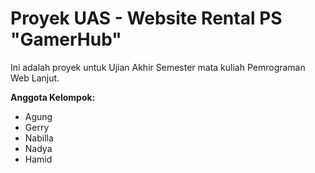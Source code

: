 # Proyek UAS - Website Rental PS "GamerHub"

Ini adalah proyek untuk Ujian Akhir Semester mata kuliah Pemrograman Web Lanjut.

**Anggota Kelompok:**
- Agung 
- Gerry
- Nabilla
- Nadya
- Hamid
